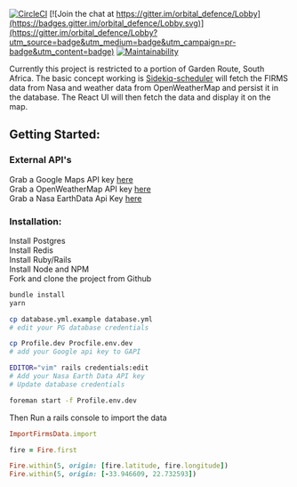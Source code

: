 [![CircleCI](https://circleci.com/gh/flippakitten/orbital_defence/tree/master.svg?style=svg)](https://circleci.com/gh/flippakitten/orbital_defence/tree/master)
[![Join the chat at https://gitter.im/orbital_defence/Lobby](https://badges.gitter.im/orbital_defence/Lobby.svg)](https://gitter.im/orbital_defence/Lobby?utm_source=badge&utm_medium=badge&utm_campaign=pr-badge&utm_content=badge)
[![Maintainability](https://api.codeclimate.com/v1/badges/73c830c5ef8b9595063c/maintainability)](https://codeclimate.com/github/flippakitten/orbital_defence/maintainability)

Currently this project is restricted to a portion of Garden Route, South Africa.
The basic concept working is [Sidekiq-scheduler](https://github.com/moove-it/sidekiq-scheduler) will fetch the FIRMS data from Nasa and weather data from OpenWeatherMap and persist it in the database. The React UI will then fetch the data and display it on the map.

## Getting Started:

### External API's
Grab a Google Maps API key [here](https://developers.google.com/maps/documentation/javascript/get-api-key)  
Grab a OpenWeatherMap API key [here](https://openweathermap.org/appid)  
Grab a Nasa EarthData Api Key [here](https://nrt4.modaps.eosdis.nasa.gov/help/downloads#appkeys)

### Installation:
Install Postgres  
Install Redis  
Install Ruby/Rails  
Install Node and NPM  
Fork and clone the project from Github

```bash
bundle install
yarn

cp database.yml.example database.yml
# edit your PG database credentials

cp Profile.dev Procfile.env.dev
# add your Google api key to GAPI

EDITOR="vim" rails credentials:edit
# Add your Nasa Earth Data API key
# Update database credentials

foreman start -f Profile.env.dev

```

Then Run a rails console to import the data
```ruby
ImportFirmsData.import

fire = Fire.first

Fire.within(5, origin: [fire.latitude, fire.longitude])
Fire.within(5, origin: [-33.946609, 22.732593])

```

